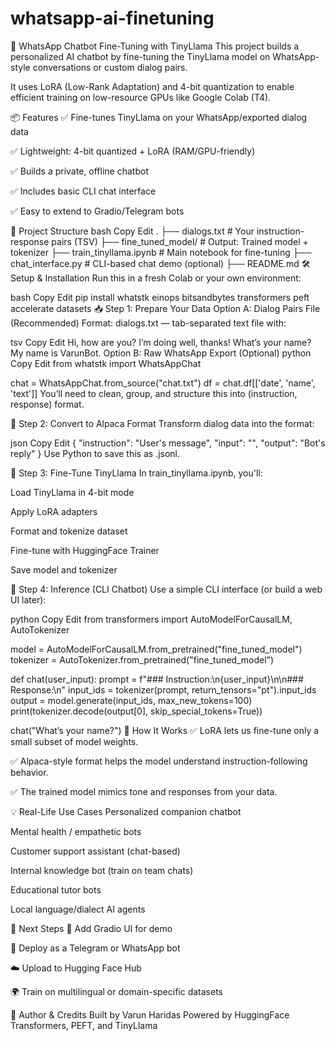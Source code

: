 # whatsapp-ai-finetuning
🤖 WhatsApp Chatbot Fine-Tuning with TinyLlama
This project builds a personalized AI chatbot by fine-tuning the TinyLlama model on WhatsApp-style conversations or custom dialog pairs.

It uses LoRA (Low-Rank Adaptation) and 4-bit quantization to enable efficient training on low-resource GPUs like Google Colab (T4).

📦 Features
✅ Fine-tunes TinyLlama on your WhatsApp/exported dialog data

✅ Lightweight: 4-bit quantized + LoRA (RAM/GPU-friendly)

✅ Builds a private, offline chatbot

✅ Includes basic CLI chat interface

✅ Easy to extend to Gradio/Telegram bots

📁 Project Structure
bash
Copy
Edit
.
├── dialogs.txt              # Your instruction-response pairs (TSV)
├── fine_tuned_model/        # Output: Trained model + tokenizer
├── train_tinyllama.ipynb    # Main notebook for fine-tuning
├── chat_interface.py        # CLI-based chat demo (optional)
├── README.md
🛠️ Setup & Installation
Run this in a fresh Colab or your own environment:

bash
Copy
Edit
pip install whatstk einops bitsandbytes transformers peft accelerate datasets
📥 Step 1: Prepare Your Data
Option A: Dialog Pairs File (Recommended)
Format: dialogs.txt — tab-separated text file with:

tsv
Copy
Edit
Hi, how are you?	I’m doing well, thanks!
What’s your name?	My name is VarunBot.
Option B: Raw WhatsApp Export (Optional)
python
Copy
Edit
from whatstk import WhatsAppChat

chat = WhatsAppChat.from_source("chat.txt")
df = chat.df[['date', 'name', 'text']]
You’ll need to clean, group, and structure this into (instruction, response) format.

🔄 Step 2: Convert to Alpaca Format
Transform dialog data into the format:

json
Copy
Edit
{
  "instruction": "User's message",
  "input": "",
  "output": "Bot's reply"
}
Use Python to save this as .jsonl.

🧠 Step 3: Fine-Tune TinyLlama
In train_tinyllama.ipynb, you'll:

Load TinyLlama in 4-bit mode

Apply LoRA adapters

Format and tokenize dataset

Fine-tune with HuggingFace Trainer

Save model and tokenizer

🧪 Step 4: Inference (CLI Chatbot)
Use a simple CLI interface (or build a web UI later):

python
Copy
Edit
from transformers import AutoModelForCausalLM, AutoTokenizer

model = AutoModelForCausalLM.from_pretrained("fine_tuned_model")
tokenizer = AutoTokenizer.from_pretrained("fine_tuned_model")

def chat(user_input):
    prompt = f"### Instruction:\n{user_input}\n\n### Response:\n"
    input_ids = tokenizer(prompt, return_tensors="pt").input_ids
    output = model.generate(input_ids, max_new_tokens=100)
    print(tokenizer.decode(output[0], skip_special_tokens=True))

chat("What’s your name?")
🧠 How It Works
✅ LoRA lets us fine-tune only a small subset of model weights.

✅ Alpaca-style format helps the model understand instruction-following behavior.

✅ The trained model mimics tone and responses from your data.

💡 Real-Life Use Cases
Personalized companion chatbot

Mental health / empathetic bots

Customer support assistant (chat-based)

Internal knowledge bot (train on team chats)

Educational tutor bots

Local language/dialect AI agents

🚀 Next Steps
🔗 Add Gradio UI for demo

🤖 Deploy as a Telegram or WhatsApp bot

☁️ Upload to Hugging Face Hub

🌍 Train on multilingual or domain-specific datasets

👤 Author & Credits
Built by Varun Haridas
Powered by HuggingFace Transformers, PEFT, and TinyLlama

